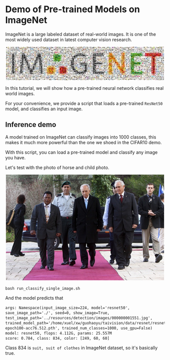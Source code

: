 # Demo of Pre-trained Models on ImageNet

ImageNet is a large labeled dataset of real-world images. It is one of the most widely used dataset in latest computer vision research. 

<p align="center"><img src="./imagenet_mosaic.jpeg" alt="imagenet_mosaic" width="500"/></p>

In this tutorial, we will show how a pre-trained neural network
classifies real world images.

For your convenience, we provide a script that loads a pre-trained ``ResNet50`` model, and classifies an input image.

## Inference demo 


A model trained on ImageNet can classify images into 1000 classes, this makes it much more powerful than the one we shoed in the CIFAR10 demo.

With this script, you can load a pre-trained model and classify any image you have.

Let's test with the photo of horse and child photo.

<p align="center"><img src="./classification_result.jpg" alt="imagenet_mosaic" width="500"/></p>


```shell
bash run_classify_single_image.sh
```

And the model predicts that 

```
args: Namespace(input_image_size=224, model='resnet50', save_image_path='./', seed=0, show_image=True, test_image_path='../resources/detection/images/000000001551.jpg', trained_model_path='/home/xuel/xw/guohaoyu/taivision/data/resnet/resnet50-epoch100-acc76.512.pth', trained_num_classes=1000, use_gpu=False)
model: resnet50, flops: 4.112G, params: 25.557M
score: 0.784, class: 834, color: [249, 60, 60]
```

Class 834 is `suit, suit of clothes` in ImageNet dataset, so it's basically true.
